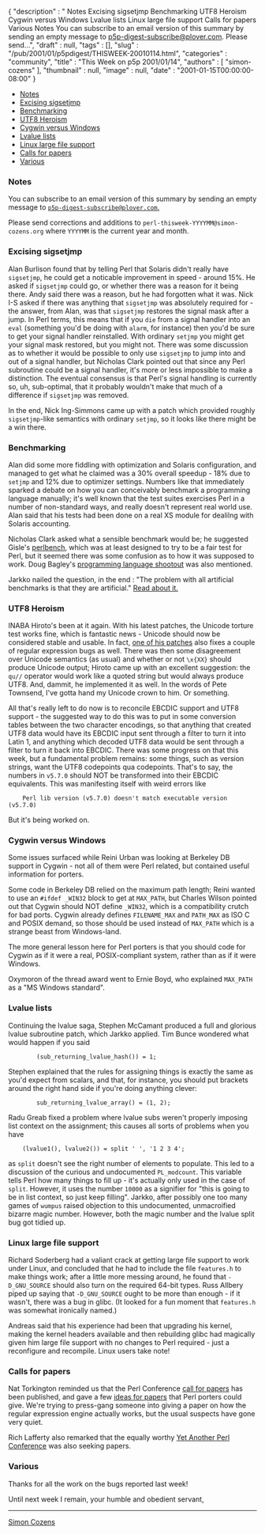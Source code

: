 {
   "description" : " Notes Excising sigsetjmp Benchmarking UTF8 Heroism Cygwin versus Windows Lvalue lists Linux large file support Calls for papers Various Notes You can subscribe to an email version of this summary by sending an empty message to p5p-digest-subscribe@plover.com. Please send...",
   "draft" : null,
   "tags" : [],
   "slug" : "/pub/2001/01/p5pdigest/THISWEEK-20010114.html",
   "categories" : "community",
   "title" : "This Week on p5p 2001/01/14",
   "authors" : [
      "simon-cozens"
   ],
   "thumbnail" : null,
   "image" : null,
   "date" : "2001-01-15T00:00:00-08:00"
}



-   [Notes](#Notes)
-   [Excising sigsetjmp](#Excising_sigsetjmp)
-   [Benchmarking](#Benchmarking)
-   [UTF8 Heroism](#UTF8_Heroism)
-   [Cygwin versus Windows](#Cygwin_versus_Windows)
-   [Lvalue lists](#Lvalue_lists)
-   [Linux large file support](#Linux_large_file_support)
-   [Calls for papers](#Calls_for_papers)
-   [Various](#Various)

### <span id="Notes">Notes</span>

You can subscribe to an email version of this summary by sending an empty message to [`p5p-digest-subscribe@plover.com`.](mailto:p5p-digest-subscribe@plover.com)

Please send corrections and additions to `perl-thisweek-YYYYMM@simon-cozens.org` where `YYYYMM` is the current year and month.

### <span id="Excising_sigsetjmp">Excising sigsetjmp</span>

Alan Burlison found that by telling Perl that Solaris didn't really have `sigsetjmp`, he could get a noticable improvement in speed - around 15%. He asked if `sigsetjmp` could go, or whether there was a reason for it being there. Andy said there was a reason, but he had forgotten what it was. Nick I-S asked if there was anything that `sigsetjmp` was absolutely required for - the answer, from Alan, was that `sigsetjmp` restores the signal mask after a jump. In Perl terms, this means that if you `die` from a signal handler into an `eval` (something you'd be doing with `alarm`, for instance) then you'd be sure to get your signal handler reinstalled. With ordinary `setjmp` you might get your signal mask restored, but you might not. There was some discussion as to whether it would be possible to only use `sigsetjmp` to jump into and out of a signal handler, but Nicholas Clark pointed out that since any Perl subroutine could be a signal handler, it's more or less impossible to make a distinction. The eventual consensus is that Perl's signal handling is currently so, uh, sub-optimal, that it probably wouldn't make that much of a difference if `sigsetjmp` was removed.

In the end, Nick Ing-Simmons came up with a patch which provided roughly `sigsetjmp`-like semantics with ordinary `setjmp`, so it looks like there might be a win there.

### <span id="Benchmarking">Benchmarking</span>

Alan did some more fiddling with optimization and Solaris configuration, and managed to get what he claimed was a 30% overall speedup - 18% due to `setjmp` and 12% due to optimizer settings. Numbers like that immediately sparked a debate on how you can conceivably benchmark a programming language manually; it's well known that the test suites exercises Perl in a number of non-standard ways, and really doesn't represent real world use. Alan said that his tests had been done on a real XS module for dealilng with Solaris accounting.

Nicholas Clark asked what a sensible benchmark would be; he suggested Gisle's [perlbench](http://search.cpan.org/search?mode=dist&query=perlbench), which was at least designed to try to be a fair test for Perl, but it seemed there was some confusion as to how it was supposed to work. Doug Bagley's [programming language shootout](http://www.bagley.org/~doug/shootout/) was also mentioned.

Jarkko nailed the question, in the end : "The problem with all artificial benchmarks is that they are artificial." [Read about it.](http://www.xray.mpe.mpg.de/mailing-lists/perl5-porters/2001-01/msg00401.html)

### <span id="UTF8_Heroism">UTF8 Heroism</span>

INABA Hiroto's been at it again. With his latest patches, the Unicode torture test works fine, which is fantastic news - Unicode should now be considered stable and usable. In fact, [one of his patches](http://www.xray.mpe.mpg.de/mailing-lists/perl5-porters/2001-01/msg00326.html) also fixes a couple of regular expression bugs as well. There was then some disagreement over Unicode semantics (as usual) and whether or not `\x{XX}` should produce Unicode output; Hiroto came up with an excellent suggestion: the `qu//` operator would work like a quoted string but would always produce UTF8. And, dammit, he implemented it as well. In the words of Pete Townsend, I've gotta hand my Unicode crown to him. Or something.

All that's really left to do now is to reconcile EBCDIC support and UTF8 support - the suggested way to do this was to put in some conversion tables between the two character encodings, so that anything that created UTF8 data would have its EBCDIC input sent through a filter to turn it into Latin 1, and anything which decoded UTF8 data would be sent through a filter to turn it back into EBCDIC. There was some progress on that this week, but a fundamental problem remains: some things, such as version strings, want the UTF8 codepoints qua codepoints. That's to say, the numbers in `v5.7.0` should NOT be transformed into their EBCDIC equivalents. This was manifesting itself with weird errors like

        Perl lib version (v5.7.0) doesn't match executable version (v5.7.0)

But it's being worked on.

### <span id="Cygwin_versus_Windows">Cygwin versus Windows</span>

Some issues surfaced while Reini Urban was looking at Berkeley DB support in Cygwin - not all of them were Perl related, but contained useful information for porters.

Some code in Berkeley DB relied on the maximum path length; Reini wanted to use an `#ifdef _WIN32` block to get at `MAX_PATH`, but Charles Wilson pointed out that Cygwin should NOT define `_WIN32`, which is a compatibility crutch for bad ports. Cygwin already defines `FILENAME_MAX` and `PATH_MAX` as ISO C and POSIX demand, so those should be used instead of `MAX_PATH` which is a strange beast from Windows-land.

The more general lesson here for Perl porters is that you should code for Cygwin as if it were a real, POSIX-compliant system, rather than as if it were Windows.

Oxymoron of the thread award went to Ernie Boyd, who explained `MAX_PATH` as a "MS Windows standard".

### <span id="Lvalue_lists">Lvalue lists</span>

Continuing the lvalue saga, Stephen McCamant produced a full and glorious lvalue subroutine patch, which Jarkko applied. Tim Bunce wondered what would happen if you said

            (sub_returning_lvalue_hash()) = 1;

Stephen explained that the rules for assigning things is exactly the same as you'd expect from scalars, and that, for instance, you should put brackets around the right hand side if you're doing anything clever:

            sub_returning_lvalue_array() = (1, 2);

Radu Greab fixed a problem where lvalue subs weren't properly imposing list context on the assignment; this causes all sorts of problems when you have

        (lvalue1(), lvalue2()) = split ' ', '1 2 3 4';

as `split` doesn't see the right number of elements to populate. This led to a discussion of the curious and undocumented `PL_modcount`. This variable tells Perl how many things to fill up - it's actually only used in the case of `split`. However, it uses the number `10000` as a signifier for "this is going to be in list context, so just keep filling". Jarkko, after possibly one too many games of `wumpus` raised objection to this undocumented, unmacroified bizarre magic number. However, both the magic number and the lvalue split bug got tidied up.

### <span id="Linux_large_file_support">Linux large file support</span>

Richard Soderberg had a valiant crack at getting large file support to work under Linux, and concluded that he had to include the file `features.h` to make things work; after a little more messing around, he found that `-D_GNU_SOURCE` should also turn on the required 64-bit types. Russ Allbery piped up saying that `-D_GNU_SOURCE` ought to be more than enough - if it wasn't, there was a bug in glibc. (It looked for a fun moment that `features.h` was somewhat ironically named.)

Andreas said that his experience had been that upgrading his kernel, making the kernel headers available and then rebuilding glibc had magically given him large file support with no changes to Perl required - just a reconfigure and recompile. Linux users take note!

### <span id="Calls_for_papers">Calls for papers</span>

Nat Torkington reminded us that the Perl Conference [call for papers](http://conferences.oreilly.com/perl5/) has been published, and gave a few [ideas for papers](http://www.xray.mpe.mpg.de/mailing-lists/perl5-porters/2001-01/msg00654.html) that Perl porters could give. We're trying to press-gang someone into giving a paper on how the regular expression engine actually works, but the usual suspects have gone very quiet.

Rich Lafferty also remarked that the equally worthy [Yet Another Perl Conference](http://yapc.org/America/) was also seeking papers.

### <span id="Various">Various</span>

Thanks for all the work on the bugs reported last week!

Until next week I remain, your humble and obedient servant,

------------------------------------------------------------------------

[Simon Cozens](mailto:simon@brecon.co.uk)
